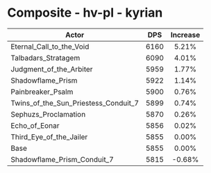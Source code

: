 # Composite - hv-pl - kyrian
| Actor | DPS | Increase |
|---|:---:|:---:|
|Eternal_Call_to_the_Void|6160|5.21%|
|Talbadars_Stratagem|6090|4.01%|
|Judgment_of_the_Arbiter|5959|1.77%|
|Shadowflame_Prism|5922|1.14%|
|Painbreaker_Psalm|5900|0.76%|
|Twins_of_the_Sun_Priestess_Conduit_7|5899|0.74%|
|Sephuzs_Proclamation|5870|0.26%|
|Echo_of_Eonar|5856|0.02%|
|Third_Eye_of_the_Jailer|5855|0.00%|
|Base|5855|0.00%|
|Shadowflame_Prism_Conduit_7|5815|-0.68%|
